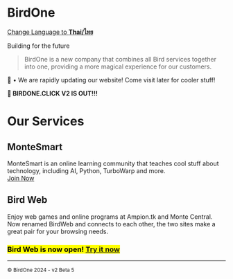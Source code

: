 # BirdOne

[Change Language to **Thai/ไทย**](/th)

Building for the future

> BirdOne is a new company that combines all Bird services together into one, providing a more magical experience for our customers.

📣 • We are rapidly updating our website! Come visit later for cooler stuff!

<!--
<h3><mark>Come with us on tonight's countdown to 2024! <a href="/web-v2/live">Join us now!</a></mark></h3>
-->

**📣 BIRDONE.CLICK V2 IS OUT!!!**

# Our Services

## MonteSmart
MonteSmart is an online learning community that teaches cool stuff about technology, including AI, Python, TurboWarp and more.<br>
[Join Now](https://line.me/ti/g2/ZEVrNcb76N2PQJKK2RGqskWAxkyWWKLwWsWR1w)

## Bird Web 
Enjoy web games and online programs at Ampion.tk and Monte Central. Now renamed BirdWeb and connects to each other, the two sites make a great pair for your browsing needs.<br>
<h3><mark>Bird Web is now open! <a href="./birdweb/">Try it now</a></mark></h3>

<hr>
<sub id="ftr">&copy; BirdOne 2024 - v2 Beta 5</sub>

<link rel="stylesheet" href="/src/style.css">
